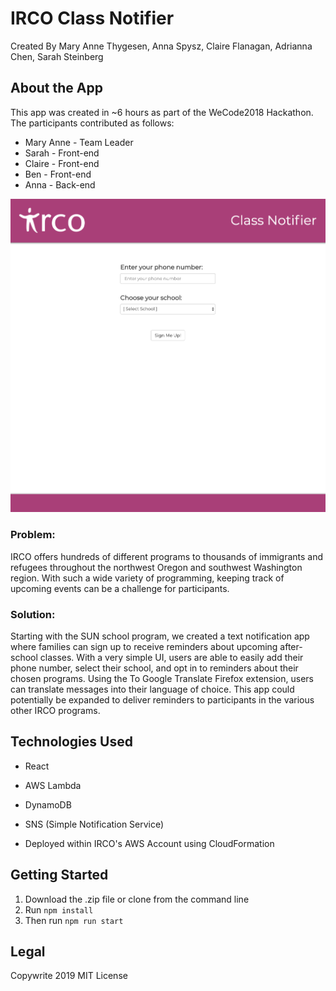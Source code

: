 # IRCO Class Notifier
Created By Mary Anne Thygesen, Anna Spysz, Claire Flanagan, Adrianna Chen, Sarah Steinberg

## About the App

This app was created in ~6 hours as part of the WeCode2018 Hackathon. The participants contributed as follows: 

* Mary Anne - Team Leader
* Sarah - Front-end
* Claire - Front-end
* Ben - Front-end
* Anna - Back-end

![Screenshot](client/public/screenShot.png?raw=true "Title")

### Problem:

IRCO offers hundreds of different programs to thousands of immigrants and refugees throughout the northwest Oregon and southwest Washington region. With such a wide variety of programming, keeping track of upcoming events can be a challenge for participants.

### Solution:

Starting with the SUN school program, we created a text notification app where families can sign up to receive reminders about upcoming after-school classes. With a very simple UI, users are able to easily add their phone number, select their school, and opt in to reminders about their chosen programs. Using the To Google Translate Firefox extension, users can translate messages into their language of choice. This app could potentially be expanded to deliver reminders to participants in the various other IRCO programs.


## Technologies Used

* React
* AWS Lambda 
* DynamoDB
* SNS (Simple Notification Service)

* Deployed within IRCO's AWS Account using CloudFormation

## Getting Started

  1. Download the .zip file or clone from the command line
  2. Run ``` npm install ```
  3. Then run ``` npm run start ```

## Legal
Copywrite 2019
MIT License

